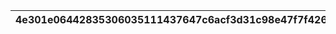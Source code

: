 |4e301e06442835306035111437647c6acf3d31c98e47f7f426a06c1b38d1b20c|c12c1d0b83211d763744201198b10a05d6c8f1db9483f1f0893147903e0f8237|11c22099d21a36b45b556930ff1c5e4eaaa3797319665becb309395c44baa275|3ec58e5a5bdced32fd182505cf138cc353a6859ff5c208195e55738c87440750|0a274643fbb6cc179e0786963cc58a3d44da9e8b18c532fa7e47c8a143959564|ab3c05f1cee948098346d968bc8aa9aad93f539aee23b29acf8022e87f73455a|2ac31f7991e1a8f4c937bb55160ca60bcdcafd0252fa0ce661a2f821d5add280|a581c1c1fc06d7260bd529e2cf6227f978ac701da996dffbc1457577f126bad7|
| --- | --- | --- | --- | --- | --- | --- | --- |